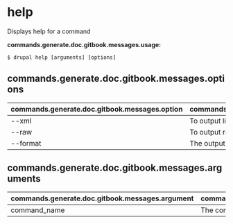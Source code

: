# help
Displays help for a command

**commands.generate.doc.gitbook.messages.usage:**
```
$ drupal help [arguments] [options]
```

## commands.generate.doc.gitbook.messages.options
commands.generate.doc.gitbook.messages.option | commands.generate.doc.gitbook.messages.details
-------|-------------
--xml | To output list as XML
--raw | To output raw command list
--format | The output format (txt, xml, json, or md)

## commands.generate.doc.gitbook.messages.arguments
commands.generate.doc.gitbook.messages.argument | commands.generate.doc.gitbook.messages.details
---------|-------------
command_name | The command name
